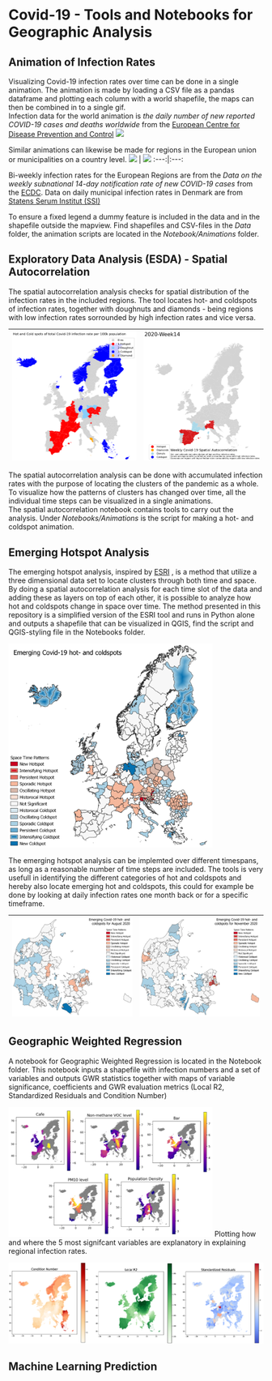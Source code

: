 # Covid-19 - Tools and Notebooks for Geographic Analysis

## Animation of Infection Rates
Visualizing Covid-19 infection rates over time can be done in a single animation. The animation is made by loading a CSV file as a pandas dataframe and plotting each column with a world shapefile, the maps can then be combined in to a single gif. <br>
Infection data for the world animation is *the daily number of new reported COVID-19 cases and deaths worldwide* from the [European Centre for Disease Prevention and Control](https://www.ecdc.europa.eu/en/publications-data/download-todays-data-geographic-distribution-covid-19-cases-worldwide)
![](Images/World_Covid-19_timeseries.gif)

Similar animations can likewise be made for regions in the European union or municipalities on a country level. 
![](Images/EU_Covid-19_timeseries.gif)   |  ![](Images/DK_Covid-19_timeseries_EN.gif)
:---:|:---:

Bi-weekly infection rates for the European Regions are from the *Data on the weekly subnational 14-day notification rate of new COVID-19 cases* from the [ECDC](https://www.ecdc.europa.eu/en/publications-data/weekly-subnational-14-day-notification-rate-covid-19). 
Data on daily municipal infection rates in Denmark are from [Statens Serum Institut (SSI)](https://covid19.ssi.dk/overvagningsdata/download-fil-med-overvaagningdata) <br> 

To ensure a fixed legend a dummy feature is included in the data and in the shapefile outside the mapview. Find shapefiles and CSV-files in the *Data* folder, the animation scripts are located in the *Notebook/Animations* folder.

## Exploratory Data Analysis (ESDA) - Spatial Autocorrelation
The spatial autocorrelation analysis checks for spatial distribution of the infection rates in the included regions. The tool locates hot- and coldspots of infection rates, together with doughnuts and diamonds  - being regions with low infection rates sorrounded by high infection rates and vice versa. 

![](Images/EU_Hot_&_Cold_Spots.png) | ![](Images/ESDA_EU_Covid-19_timeseries.gif)
:---:|:---:

The spatial autocorrelation analysis can be done with accumulated infection rates with the purpose of locating the clusters of the pandemic as a whole. To visualize how the patterns of clusters has changed over time, all the individual time steps can be visualized in a single animations. <br>
The spatial autocorrelation notebook contains tools to carry out the analysis. Under *Notebooks/Animations* is the script for making a hot- and coldspot animation.

## Emerging Hotspot Analysis
The emerging hotspot analysis, inspired by [ESRI](https://pro.arcgis.com/en/pro-app/latest/tool-reference/space-time-pattern-mining/emerginghotspots.htm) , is a method that utilize a three dimensional data set to locate clusters through both time and space. By doing a spatial autocorrelation analysis for each time slot of the  data and adding these as layers on top of each other, it is possible to analyze how hot and coldspots change in space over time. The method presented in this repository is a simplified version of the ESRI tool and runs in Python alone and outputs a shapefile that can be visualized in QGIS, find the script and QGIS-styling file in the Notebooks folder. 

<img src="Images/EU_Emerging_Hotspots.png" width="80%" height="80%">

The emerging hotspot analysis can be implemted over different timespans, as long as a reasonable number of time steps are included. The tools is very usefull in identifying the different categories of hot and coldspots and hereby also locate emerging hot and coldspots, this could for example be done by looking at daily infection rates one month back or for a specific timeframe.

![](Images/DK_August_Emerging_Hotspots.png) | ![](Images/DK_November_Emerging_Hotspots.png)
:---:|:---:

## Geographic Weighted Regression
A notebook for Geographic Weighted Regression is located in the Notebook folder. This notebook inputs a shapefile with infection numbers and a set of variables and outputs GWR statistics together with maps of variable significance, coefficients and GWR evaluation metrics (Local R2, Standardized Residuals and Condition Number)

<img src="Images/GWR_Sig-Variables.PNG" width="80%" height="80%">
Plotting how and where the 5 most signifcant variables are explanatory in explaining regional infection rates.

![](Images/GWR_Eval-Metrics.png)

## Machine Learning Prediction
